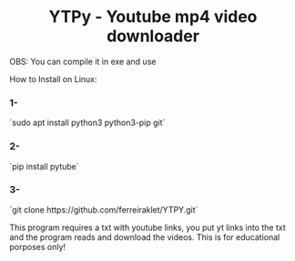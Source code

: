 <h1 align="center">YTPy - Youtube mp4 video downloader</h1>
OBS: You can compile it in exe and use

How to Install on Linux:

<h3>1-</h3> `sudo apt install python3 python3-pip git` </br>

<h3>2-</h3> `pip install pytube` </br>

<h3>3-</h3> `git clone https://github.com/ferreiraklet/YTPY.git` </br>

This program requires a txt with youtube links, you put yt links into the txt and the program reads and download the videos.
This is for educational porposes only!
